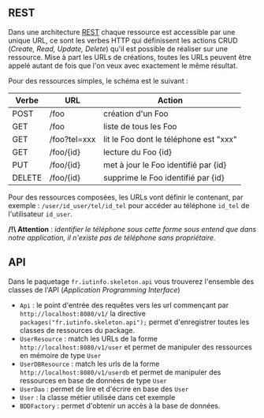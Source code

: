 ## REST

Dans une architecture [REST](https://fr.wikipedia.org/wiki/Representational_State_Transfer) chaque ressource est accessible par une unique URL, ce sont les verbes HTTP qui définissent les actions CRUD (*Create, Read, Update, Delete*) qu'il est possible de réaliser  sur une ressource.
Mise à part les URLs de créations, toutes les URLs peuvent être appelé autant de fois que l'on veux avec exactement le même résultat.

Pour des ressources simples, le schéma est le suivant :

| Verbe | URL | Action |
|-------|-----|--------|
| POST  | /foo | création d'un Foo |
| GET   | /foo | liste de tous les Foo |
| GET   | /foo?tel=xxx | lit le Foo dont le téléphone est "xxx" |
| GET   | /foo/{id} | lecture du Foo {id} |
| PUT   | /foo/{id} | met à jour le Foo identifié par {id} |
| DELETE| /foo/{id} | supprime le Foo identifié par {id} |

Pour des ressources composées, les URLs vont définir le contenant, par exemple : `/user/id_user/tel/id_tel` pour accéder au téléphone `id_tel` de l'utilisateur `id_user`.

**/!\ Attention** : *identifier le téléphone sous cette forme sous entend que dans notre application, il n'existe pas de téléphone sans propriétaire.*

## API

Dans le paquetage `fr.iutinfo.skeleton.api` vous trouverez l'ensemble des classes de l'API (*Application Programming Interface*)
- `Api` : le point d'entrée des requêtes vers les url commençant par `http://localhost:8080/v1/` la directive `packages("fr.iutinfo.skeleton.api");` permet d'enregistrer toutes les classes de ressources du package.
- `UserResource` : match les URLs de la forme `http://localhost:8080/v1/user` et permet de manipuler des ressources en mémoire de type `User`
- `UserDBResource` : match les urls de la forme `http://localhost:8080/v1/userdb` et permet de manipuler des ressources en base de données de type `User`
- `UserDao` : permet de lire et d'écrire en base des `User`
- `User` : la classe métier utilisée dans cet exemple
- `BDDFactory` : permet d'obtenir un accès à la base de données.
